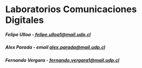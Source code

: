 # Laboratorios Comunicaciones Digitales

##### Felipe Ulloa - felipe.ulloa1@mail.udp.cl 
##### Alex Parada - email alex.parada@mail.udp.cl 
##### Fernando Vergara - fernando.vergara1@mail.udp.cl